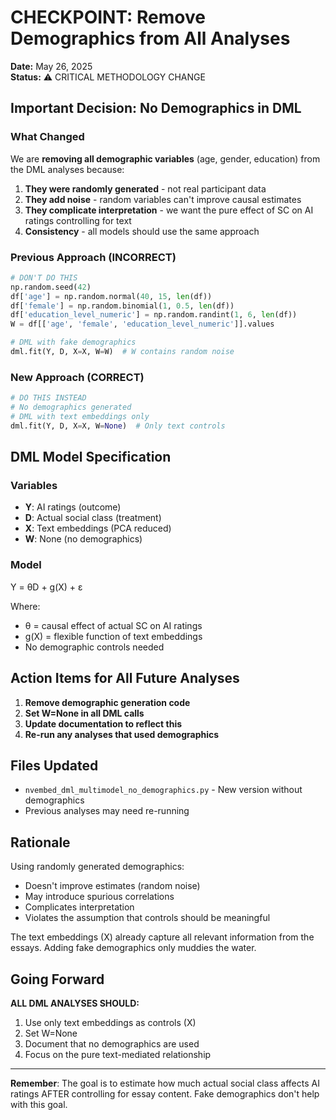 # CHECKPOINT: Remove Demographics from All Analyses

**Date:** May 26, 2025  
**Status:** ⚠️ CRITICAL METHODOLOGY CHANGE

## Important Decision: No Demographics in DML

### What Changed
We are **removing all demographic variables** (age, gender, education) from the DML analyses because:

1. **They were randomly generated** - not real participant data
2. **They add noise** - random variables can't improve causal estimates
3. **They complicate interpretation** - we want the pure effect of SC on AI ratings controlling for text
4. **Consistency** - all models should use the same approach

### Previous Approach (INCORRECT)
```python
# DON'T DO THIS
np.random.seed(42)
df['age'] = np.random.normal(40, 15, len(df))
df['female'] = np.random.binomial(1, 0.5, len(df))
df['education_level_numeric'] = np.random.randint(1, 6, len(df))
W = df[['age', 'female', 'education_level_numeric']].values

# DML with fake demographics
dml.fit(Y, D, X=X, W=W)  # W contains random noise
```

### New Approach (CORRECT)
```python
# DO THIS INSTEAD
# No demographics generated
# DML with text embeddings only
dml.fit(Y, D, X=X, W=None)  # Only text controls
```

## DML Model Specification

### Variables
- **Y**: AI ratings (outcome)
- **D**: Actual social class (treatment)
- **X**: Text embeddings (PCA reduced)
- **W**: None (no demographics)

### Model
Y = θD + g(X) + ε

Where:
- θ = causal effect of actual SC on AI ratings
- g(X) = flexible function of text embeddings
- No demographic controls needed

## Action Items for All Future Analyses

1. **Remove demographic generation code**
2. **Set W=None in all DML calls**
3. **Update documentation to reflect this**
4. **Re-run any analyses that used demographics**

## Files Updated
- `nvembed_dml_multimodel_no_demographics.py` - New version without demographics
- Previous analyses may need re-running

## Rationale
Using randomly generated demographics:
- Doesn't improve estimates (random noise)
- May introduce spurious correlations
- Complicates interpretation
- Violates the assumption that controls should be meaningful

The text embeddings (X) already capture all relevant information from the essays. Adding fake demographics only muddies the water.

## Going Forward
**ALL DML ANALYSES SHOULD:**
1. Use only text embeddings as controls (X)
2. Set W=None 
3. Document that no demographics are used
4. Focus on the pure text-mediated relationship

---

**Remember**: The goal is to estimate how much actual social class affects AI ratings AFTER controlling for essay content. Fake demographics don't help with this goal.
